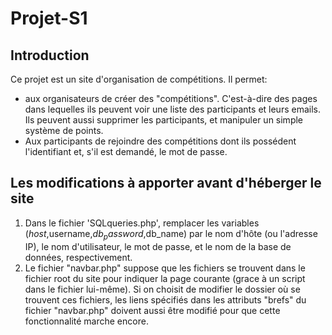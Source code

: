 # Projet-S1

## Introduction

Ce projet est un site d'organisation de compétitions. Il permet:
- aux organisateurs de créer des "compétitions". C'est-à-dire des pages dans lequelles ils peuvent voir une liste des participants et leurs emails. Ils peuvent aussi supprimer les participants, et manipuler un simple système de points.
- Aux participants de rejoindre des compétitions dont ils possédent l'identifiant et, s'il est demandé, le mot de passe.

## Les modifications à apporter avant d'héberger le site

1. Dans le fichier 'SQLqueries.php', remplacer les variables ($host,$username,$db_password,$db_name) par le nom d'hôte (ou l'adresse IP), le nom d'utilisateur, le mot de passe, et le nom de la base de données, respectivement.
2. Le fichier "navbar.php" suppose que les fichiers se trouvent dans le fichier root du site pour indiquer la page courante (grace à un script dans le fichier lui-même). Si on choisit de modifier le dossier où se trouvent ces fichiers, les liens spécifiés dans les attributs "brefs" du fichier "navbar.php" doivent aussi être modifié pour que cette fonctionnalité marche encore.

